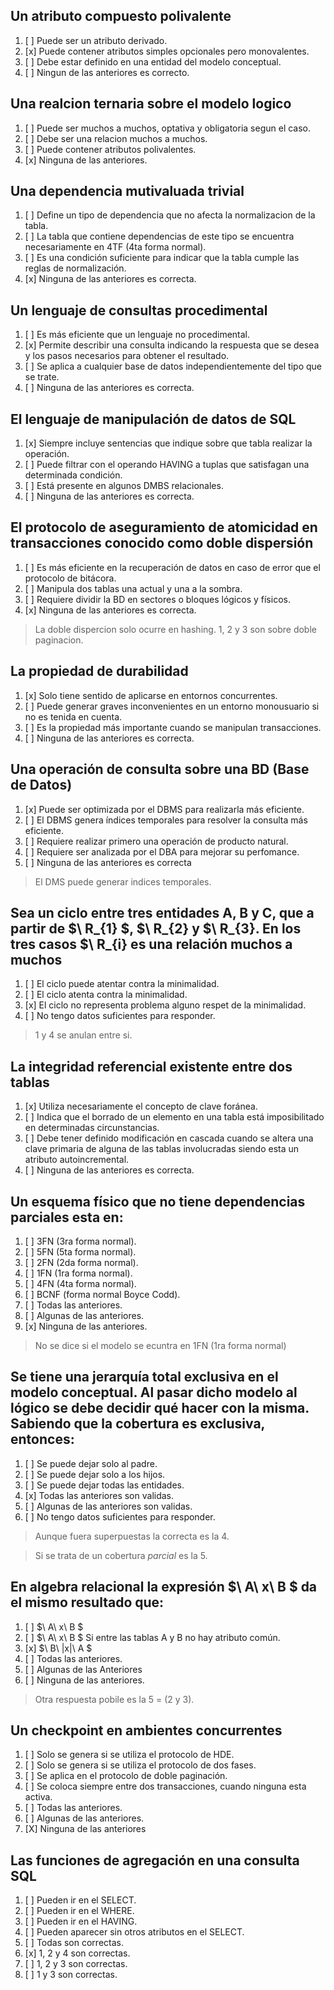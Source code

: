 ## Un atributo compuesto polivalente
1. [ ] Puede ser un atributo derivado.
2. [x] Puede contener atributos simples opcionales pero monovalentes.
3. [ ] Debe estar definido en una entidad del modelo conceptual.
4. [ ] Ningun de las anteriores es correcto.

## Una realcion ternaria sobre el modelo logico
1. [ ] Puede ser muchos a muchos, optativa y obligatoria segun el caso.
2. [ ] Debe ser una relacion muchos a muchos.
3. [ ] Puede contener atributos polivalentes.
4. [x] Ninguna de las anteriores.

## Una dependencia mutivaluada trivial
1. [ ] Define un tipo de dependencia que no afecta la normalizacion de la tabla.
2. [ ] La tabla que contiene dependencias de este tipo se encuentra necesariamente en 4TF (4ta forma normal).
3. [ ] Es una condición suficiente para indicar que la tabla cumple las reglas de normalización.
4. [x] Ninguna de las anteriores es correcta.

## Un lenguaje de consultas procedimental
1. [ ] Es más eficiente que un lenguaje no procedimental.
2. [x] Permite describir una consulta indicando la respuesta que se desea y los pasos necesarios para obtener el resultado.
3. [ ] Se aplica a cualquier base de datos independientemente del tipo que se trate.
4. [ ] Ninguna de las anteriores es correcta.

## El lenguaje de manipulación de datos de SQL
1. [x] Siempre incluye sentencias que indique sobre que tabla realizar la operación.
2. [ ] Puede filtrar con el operando HAVING a tuplas que satisfagan una determinada condición.
3. [ ] Está presente en algunos DMBS relacionales.
4. [ ] Ninguna de las anteriores es correcta.

## El protocolo de aseguramiento de atomicidad en transacciones conocido como doble dispersión
1. [ ] Es más eficiente en la recuperación de datos en caso de error que el protocolo de bitácora.
2. [ ] Manipula dos tablas una actual y una a la sombra.
3. [ ] Requiere dividir la BD en sectores o bloques lógicos y físicos.
4. [x] Ninguna de las anteriores es correcta.
> La doble dispercion solo ocurre en hashing. 1, 2 y 3 son sobre doble paginacion.

## La propiedad de durabilidad
1. [x] Solo tiene sentido de aplicarse en entornos concurrentes.
2. [ ] Puede generar graves inconvenientes en un entorno monousuario si no es tenida en cuenta.
3. [ ] Es la propiedad más importante cuando se manipulan transacciones.
4. [ ] Ninguna de las anteriores es correcta.

## Una operación de consulta sobre una BD (Base de Datos)
1. [x] Puede ser optimizada por el DBMS para realizarla más eficiente.
2. [ ] El DBMS genera índices temporales para resolver la consulta más eficiente.
3. [ ] Requiere realizar primero una operación de producto natural.
4. [ ] Requiere ser analizada por el DBA para mejorar su perfomance.
5. [ ] Ninguna de las anteriores es correcta
> El DMS puede generar indices temporales.

## Sea un ciclo entre tres entidades A, B y C, que a partir de $\ R_{1} $, $\ R_{2} y $\ R_{3}. En los tres casos $\ R_{i} es una relación muchos a muchos
1. [ ] El ciclo puede atentar contra la minimalidad.
2. [ ] El ciclo atenta contra la minimalidad.
3. [x] El ciclo no representa problema alguno respet de la minimalidad.
4. [ ] No tengo datos suficientes para responder.
> 1 y 4 se anulan entre si.

## La integridad referencial existente entre dos tablas
1. [x] Utiliza necesariamente el concepto de clave foránea.
2. [ ] Indica que el borrado de un elemento en una tabla está imposibilitado en determinadas circunstancias.
3. [ ] Debe tener definido modificación en cascada cuando se altera una clave primaria de alguna de las tablas involucradas siendo esta un atributo autoincremental.
4. [ ] Ninguna de las anteriores es correcta.

## Un esquema físico que no tiene dependencias parciales esta en:
1. [ ] 3FN (3ra forma normal).
2. [ ] 5FN (5ta forma normal).
3. [ ] 2FN (2da forma normal).
4. [ ] 1FN (1ra forma normal).
5. [ ] 4FN (4ta forma normal).
6. [ ] BCNF (forma normal Boyce Codd).
7. [ ] Todas las anteriores.
8. [ ] Algunas de las anteriores.
9. [x] Ninguna de las anteriores.
> No se dice si el modelo se ecuntra en 1FN (1ra forma normal)

## Se tiene una jerarquía total exclusiva en el modelo conceptual. Al pasar dicho modelo al lógico se debe decidir qué hacer con la misma. Sabiendo que la cobertura es exclusiva, entonces:
1. [ ] Se puede dejar solo al padre.
2. [ ] Se puede dejar solo a los hijos.
3. [ ] Se puede dejar todas las entidades.
4. [x] Todas las anteriores son validas.
5. [ ] Algunas de las anteriores son validas.
6. [ ] No tengo datos suficientes para responder.
> Aunque fuera superpuestas la correcta es la 4.

> Si se trata de un cobertura *parcial* es la 5.

## En algebra relacional la expresión $\ A\ x\ B $ da el mismo resultado que:
1. [ ] $\ A\ x\ B $
2. [ ] $\ A\ x\ B $ Si entre las tablas A y B no hay atributo común.
3. [x] $\ B\ |x|\ A $
4. [ ] Todas las anteriores.
5. [ ] Algunas de las Anteriores
6. [ ] Ninguna de las anteriores.
> Otra respuesta pobile es la 5 = (2 y 3).

## Un checkpoint en ambientes concurrentes
1. [ ] Solo se genera si se utiliza el protocolo de HDE.
2. [ ] Solo se genera si se utiliza el protocolo de dos fases.
3. [ ] Se aplica en el protocolo de doble paginación.
4. [ ] Se coloca siempre entre dos transacciones, cuando ninguna esta activa.
5. [ ] Todas las anteriores.
6. [ ] Algunas de las anteriores.
7. [X] Ninguna de las anteriores

## Las funciones de agregación en una consulta SQL
1. [ ] Pueden ir en el SELECT.
2. [ ] Pueden ir en el WHERE.
3. [ ] Pueden ir en el HAVING.
4. [ ] Pueden aparecer sin otros atributos en el SELECT.
5. [ ] Todas son correctas.
6. [x] 1, 2 y 4 son correctas.
7. [ ] 1, 2 y 3 son correctas.
8. [ ] 1 y 3 son correctas.